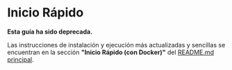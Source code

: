 # Inicio Rápido

**Esta guía ha sido deprecada.**

Las instrucciones de instalación y ejecución más actualizadas y sencillas se encuentran en la sección **"Inicio Rápido (con Docker)"** del [README.md principal](../README.md).
